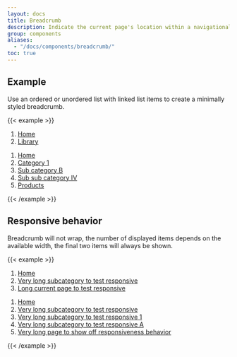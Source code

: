```yaml
---
layout: docs
title: Breadcrumb
description: Indicate the current page's location within a navigational hierarchy that automatically adds separators via CSS.
group: components
aliases:
  - "/docs/components/breadcrumb/"
toc: true
---
```


## Example

Use an ordered or unordered list with linked list items to create a minimally styled breadcrumb.

{{< example >}}
<nav aria-label="breadcrumb">
  <ol class="breadcrumb">
    <li class="breadcrumb-item"><a href="#">Home</a></li>
    <li class="breadcrumb-item active" aria-current="page"><a href="#">Library</a></li>
  </ol>
</nav>

<nav aria-label="breadcrumb">
  <ol class="breadcrumb">
    <li class="breadcrumb-item"><a href="#">Home</a></li>
    <li class="breadcrumb-item"><a href="#">Category 1</a></li>
    <li class="breadcrumb-item"><a href="#">Sub category B</a></li>
    <li class="breadcrumb-item"><a href="#">Sub sub category IV</a></li>
    <li class="breadcrumb-item active" aria-current="page"><a href="#">Products</a></li>
  </ol>
</nav>
{{< /example >}}


## Responsive behavior

Breadcrumb will not wrap, the number of displayed items depends on the available width, the final two items will always be shown.

{{< example >}}
<nav aria-label="breadcrumb">
  <ol class="breadcrumb">
    <li class="breadcrumb-item"><a href="/">Home</a></li>
    <li class="breadcrumb-item"><a href="#">Very long subcategory to test responsive</a></li>
    <li class="breadcrumb-item active" aria-current="page"><a href="#">Long current page to test responsive</a></li>
  </ol>
</nav>

<nav aria-label="breadcrumb">
  <ol class="breadcrumb">
    <li class="breadcrumb-item"><a href="#">Home</a></li>
    <li class="breadcrumb-item"><a href="#">Very long subcategory to test responsive</a></li>
    <li class="breadcrumb-item"><a href="#">Very long subcategory to test responsive 1</a></li>
    <li class="breadcrumb-item"><a href="#">Very long subcategory to test responsive A</a></li>
    <li class="breadcrumb-item active" aria-current="page"><a href="#">Very long page to show off responsiveness behavior</a></li>
  </ol>
</nav>
{{< /example >}}
